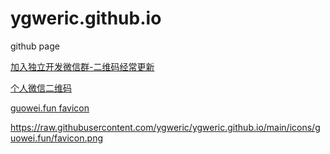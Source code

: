 # ygweric.github.io
github page



[加入独立开发微信群-二维码经常更新](https://raw.githubusercontent.com/ygweric/ygweric.github.io/main/assets/jinjing/indenpendent_dev_group_qr.png)

[个人微信二维码](https://raw.githubusercontent.com/ygweric/ygweric.github.io/main/assets/jinjing/wx_me_qr.png)


[guowei.fun favicon](https://raw.githubusercontent.com/ygweric/ygweric.github.io/main/assets/icons/guowei.fun/favicon.png)

https://raw.githubusercontent.com/ygweric/ygweric.github.io/main/icons/guowei.fun/favicon.png